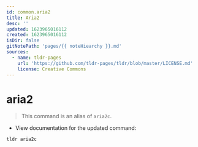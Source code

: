 ```yaml
---
id: common.aria2
title: Aria2
desc: ''
updated: 1623965016112
created: 1623965016112
isDir: false
gitNotePath: 'pages/{{ noteHiearchy }}.md'
sources:
  - name: tldr-pages
    url: 'https://github.com/tldr-pages/tldr/blob/master/LICENSE.md'
    license: Creative Commons
---
```

# aria2

> This command is an alias of `aria2c`.

- View documentation for the updated command:

`tldr aria2c`

